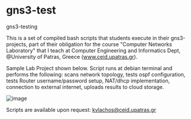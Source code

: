 # gns3-test
gns3-testing


This is a set of compiled bash scripts that students execute in their gns3-projects, part of their obligation for the course "Computer Networks Laboratory" 
that I teach at Computer Engineering and Informatics Dept, @University of Patras, Greece (www.ceid.upatras.gr).

Sample Lab Project shown below. Script runs at debian terminal and performs the following:
	scans network topology, 
	tests ospf configuration, 
	tests Router username/password setup, 
	NAT/dhcp implementation,
	connection to external internet,
	uploads results to cloud storage.
	
![image](https://user-images.githubusercontent.com/8039079/225251989-84764e17-d1d8-4e0d-a36a-37a1a49f7a0b.png)


Scripts are available upon request: kvlachos@ceid.upatras.gr

